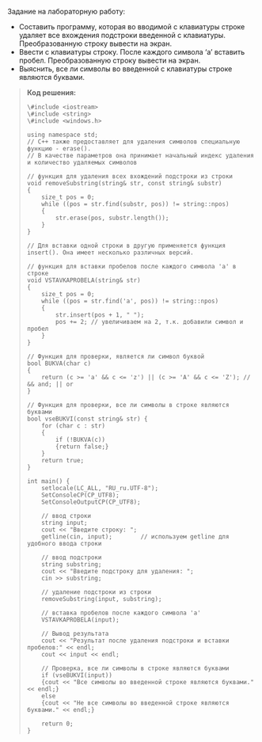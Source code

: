   

Задание на лабораторную работу:

- Составить программу, которая во вводимой с клавиатуры строке удаляет все вхождения подстроки введенной с клавиатуры. Преобразованную строку вывести на экран.
- Ввести с клавиатуры строку. После каждого символа ‘a’ вставить пробел. Преобразованную строку вывести на экран.
- Выяснить, все ли символы во введенной с клавиатуры строке являются буквами.

  

> **Код решения:**
> 
> ```Plain
> \#include <iostream>
> \#include <string>
> \#include <windows.h>
> 
> using namespace std;
> // С++ также предоставляет для удаления символов специальную функцию - erase().
> // В качестве параметров она принимает начальный индекс удаления и количество удаляемых символов
> 
> // функция для удаления всех вхождений подстроки из строки
> void removeSubstring(string& str, const string& substr)
> {
>     size_t pos = 0;
>     while ((pos = str.find(substr, pos)) != string::npos)
>     {
>         str.erase(pos, substr.length());
>     }
> }
> 
> // Для вставки одной строки в другую применяется функция insert(). Она имеет несколько различных версий.
> 
> // функция для вставки пробелов после каждого символа 'a' в строке
> void VSTAVKAPROBELA(string& str)
> {
>     size_t pos = 0;
>     while ((pos = str.find('a', pos)) != string::npos)
>     {
>         str.insert(pos + 1, " ");
>         pos += 2; // увеличиваем на 2, т.к. добавили символ и пробел
>     }
> }
> 
> // Функция для проверки, является ли символ буквой
> bool BUKVA(char c)
> {
>     return (c >= 'a' && c <= 'z') || (c >= 'A' && c <= 'Z'); // && and; || or
> }
> 
> // Функция для проверки, все ли символы в строке являются буквами
> bool vseBUKVI(const string& str) {
>     for (char c : str)
>     {
>         if (!BUKVA(c))
>         {return false;}
>     }
>     return true;
> }
> 
> int main() {
>     setlocale(LC_ALL, "RU_ru.UTF-8");
>     SetConsoleCP(CP_UTF8);
>     SetConsoleOutputCP(CP_UTF8);
> 
>     // ввод строки
>     string input;
>     cout << "Введите строку: ";
>     getline(cin, input);        // используем getline для удобного ввода строки
> 
>     // ввод подстроки
>     string substring;
>     cout << "Введите подстроку для удаления: ";
>     cin >> substring;
> 
>     // удаление подстроки из строки
>     removeSubstring(input, substring);
> 
>     // вставка пробелов после каждого символа 'a'
>     VSTAVKAPROBELA(input);
> 
>     // Вывод результата
>     cout << "Результат после удаления подстроки и вставки пробелов:" << endl;
>     cout << input << endl;
> 
>     // Проверка, все ли символы в строке являются буквами
>     if (vseBUKVI(input))
>     {cout << "Все символы во введенной строке являются буквами." << endl;}
>     else
>     {cout << "Не все символы во введенной строке являются буквами." << endl;}
> 
>     return 0;
> }
> ```